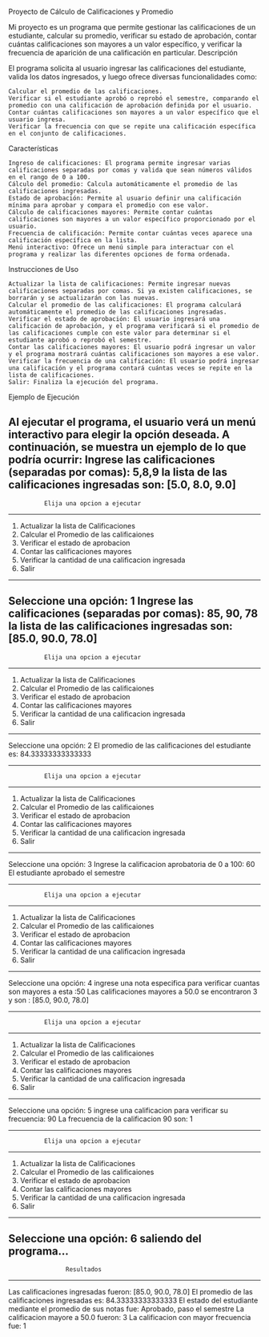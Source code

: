 Proyecto de Cálculo de Calificaciones y Promedio

Mi proyecto es un programa que permite gestionar las calificaciones de un estudiante, calcular su promedio, verificar su estado de aprobación, contar cuántas calificaciones son mayores a un valor específico, y verificar la frecuencia de aparición de una calificación en particular.
Descripción

El programa solicita al usuario ingresar las calificaciones del estudiante, valida los datos ingresados, y luego ofrece diversas funcionalidades como:

    Calcular el promedio de las calificaciones.
    Verificar si el estudiante aprobó o reprobó el semestre, comparando el promedio con una calificación de aprobación definida por el usuario.
    Contar cuántas calificaciones son mayores a un valor específico que el usuario ingresa.
    Verificar la frecuencia con que se repite una calificación específica en el conjunto de calificaciones.

Características

    Ingreso de calificaciones: El programa permite ingresar varias calificaciones separadas por comas y valida que sean números válidos en el rango de 0 a 100.
    Cálculo del promedio: Calcula automáticamente el promedio de las calificaciones ingresadas.
    Estado de aprobación: Permite al usuario definir una calificación mínima para aprobar y compara el promedio con ese valor.
    Cálculo de calificaciones mayores: Permite contar cuántas calificaciones son mayores a un valor específico proporcionado por el usuario.
    Frecuencia de calificación: Permite contar cuántas veces aparece una calificación específica en la lista.
    Menú interactivo: Ofrece un menú simple para interactuar con el programa y realizar las diferentes opciones de forma ordenada.

Instrucciones de Uso

    Actualizar la lista de calificaciones: Permite ingresar nuevas calificaciones separadas por comas. Si ya existen calificaciones, se borrarán y se actualizarán con las nuevas.
    Calcular el promedio de las calificaciones: El programa calculará automáticamente el promedio de las calificaciones ingresadas.
    Verificar el estado de aprobación: El usuario ingresará una calificación de aprobación, y el programa verificará si el promedio de las calificaciones cumple con este valor para determinar si el estudiante aprobó o reprobó el semestre.
    Contar las calificaciones mayores: El usuario podrá ingresar un valor y el programa mostrará cuántas calificaciones son mayores a ese valor.
    Verificar la frecuencia de una calificación: El usuario podrá ingresar una calificación y el programa contará cuántas veces se repite en la lista de calificaciones.
    Salir: Finaliza la ejecución del programa.

Ejemplo de Ejecución

Al ejecutar el programa, el usuario verá un menú interactivo para elegir la opción deseada. A continuación, se muestra un ejemplo de lo que podría ocurrir:
Ingrese las calificaciones (separadas por comas): 5,8,9
la lista de las calificaciones ingresadas son: [5.0, 8.0, 9.0]
------------------------------------------------------------
              Elija una opcion a ejecutar                
------------------------------------------------------------
1. Actualizar la lista de Calificaciones
2. Calcular el Promedio de las calificaiones
3. Verificar el estado de aprobacion
4. Contar las calificaciones mayores
5. Verificar la cantidad de una calificacion ingresada
6. Salir
------------------------------------------------------------
Seleccione una opción: 1
Ingrese las calificaciones (separadas por comas): 85, 90, 78
la lista de las calificaciones ingresadas son: [85.0, 90.0, 78.0]
------------------------------------------------------------
              Elija una opcion a ejecutar                
------------------------------------------------------------
1. Actualizar la lista de Calificaciones
2. Calcular el Promedio de las calificaiones
3. Verificar el estado de aprobacion
4. Contar las calificaciones mayores
5. Verificar la cantidad de una calificacion ingresada
6. Salir
------------------------------------------------------------
Seleccione una opción: 2
El promedio de las calificaciones del estudiante es: 84.33333333333333

------------------------------------------------------------
              Elija una opcion a ejecutar                
------------------------------------------------------------
1. Actualizar la lista de Calificaciones
2. Calcular el Promedio de las calificaiones
3. Verificar el estado de aprobacion
4. Contar las calificaciones mayores
5. Verificar la cantidad de una calificacion ingresada
6. Salir
------------------------------------------------------------
Seleccione una opción: 3
Ingrese la calificacion aprobatoria de 0 a 100: 60
El estudiante aprobado el semestre

------------------------------------------------------------
              Elija una opcion a ejecutar
------------------------------------------------------------
1. Actualizar la lista de Calificaciones
2. Calcular el Promedio de las calificaiones
3. Verificar el estado de aprobacion
4. Contar las calificaciones mayores
5. Verificar la cantidad de una calificacion ingresada
6. Salir
------------------------------------------------------------
Seleccione una opción: 4
ingrese una nota especifica para verificar cuantas son mayores a esta :50
Las calificaciones mayores a 50.0 se encontraron 3 y son : [85.0, 90.0, 78.0]

------------------------------------------------------------
              Elija una opcion a ejecutar
------------------------------------------------------------
1. Actualizar la lista de Calificaciones
2. Calcular el Promedio de las calificaiones
3. Verificar el estado de aprobacion
4. Contar las calificaciones mayores
5. Verificar la cantidad de una calificacion ingresada
6. Salir
------------------------------------------------------------
Seleccione una opción: 5
ingrese una calificacion para verificar su frecuencia: 90
La frecuencia de la calificacion 90 son: 1

------------------------------------------------------------
              Elija una opcion a ejecutar
------------------------------------------------------------
1. Actualizar la lista de Calificaciones
2. Calcular el Promedio de las calificaiones
3. Verificar el estado de aprobacion
4. Contar las calificaciones mayores
5. Verificar la cantidad de una calificacion ingresada
6. Salir
------------------------------------------------------------
Seleccione una opción: 6
saliendo del programa...
------------------------------------------------------------
                    Resultados                                       
------------------------------------------------------------
Las calificaciones ingresadas fueron: [85.0, 90.0, 78.0]
El promedio de las calificaciones ingresadas es: 84.33333333333333
El estado del estudiante mediante el promedio de sus notas fue: Aprobado, paso el semestre
La calificacion mayore a 50.0 fueron: 3
La calificacion con mayor frecuencia fue: 1
